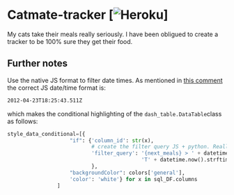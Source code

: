 # Catmate-tracker [![Heroku](http://heroku-badge.herokuapp.com/?app=catmate-tracker&root=projects.html)]
My cats take their meals really seriously. I have been obligued to create a tracker to be 100% sure they get their food.


## Further notes 

Use the native JS format to filter date times. As mentioned in [this comment](https://stackoverflow.com/a/15952652) the correct JS date/time format is:

```bash
2012-04-23T18:25:43.511Z
```

which makes the conditional highlighting of the ```dash_table.DataTable```class as follows:

```python
style_data_conditional=[{
                    "if": {'column_id': str(x),
                           # create the filter query JS + python. Really important: use the JS time format
                           'filter_query': '{next_meals} > ' + datetime.now().strftime("%Y-%m-%d") +
                                           'T' + datetime.now().strftime("%H:%M:%S")
                           },
                    "backgroundColor": colors['general'],
                    'color': 'white'} for x in sql_DF.columns
                ]
```
